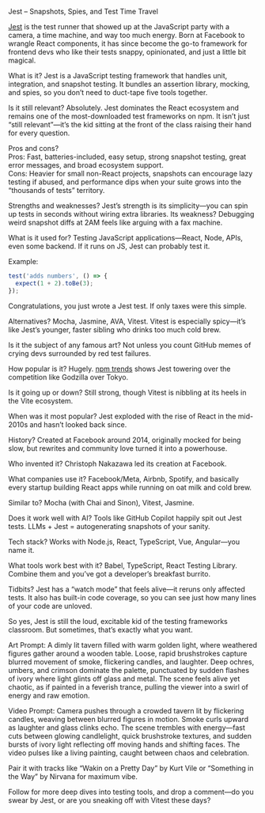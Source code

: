 Jest – Snapshots, Spies, and Test Time Travel

[Jest](https://jestjs.io/) is the test runner that showed up at the JavaScript party with a camera, a time machine, and way too much energy. Born at Facebook to wrangle React components, it has since become the go-to framework for frontend devs who like their tests snappy, opinionated, and just a little bit magical.  

What is it? Jest is a JavaScript testing framework that handles unit, integration, and snapshot testing. It bundles an assertion library, mocking, and spies, so you don’t need to duct-tape five tools together.  

Is it still relevant? Absolutely. Jest dominates the React ecosystem and remains one of the most-downloaded test frameworks on npm. It isn’t just “still relevant”—it’s the kid sitting at the front of the class raising their hand for every question.  

Pros and cons?  
Pros: Fast, batteries-included, easy setup, strong snapshot testing, great error messages, and broad ecosystem support.  
Cons: Heavier for small non-React projects, snapshots can encourage lazy testing if abused, and performance dips when your suite grows into the “thousands of tests” territory.  

Strengths and weaknesses? Jest’s strength is its simplicity—you can spin up tests in seconds without wiring extra libraries. Its weakness? Debugging weird snapshot diffs at 2AM feels like arguing with a fax machine.  

What is it used for? Testing JavaScript applications—React, Node, APIs, even some backend. If it runs on JS, Jest can probably test it.  

Example:  
```javascript
test('adds numbers', () => {
  expect(1 + 2).toBe(3);
});
````

Congratulations, you just wrote a Jest test. If only taxes were this simple.

Alternatives? Mocha, Jasmine, AVA, Vitest. Vitest is especially spicy—it’s like Jest’s younger, faster sibling who drinks too much cold brew.

Is it the subject of any famous art? Not unless you count GitHub memes of crying devs surrounded by red test failures.

How popular is it? Hugely. [npm trends](https://npmtrends.com/jest-vs-mocha-vs-vitest) shows Jest towering over the competition like Godzilla over Tokyo.

Is it going up or down? Still strong, though Vitest is nibbling at its heels in the Vite ecosystem.

When was it most popular? Jest exploded with the rise of React in the mid-2010s and hasn’t looked back since.

History? Created at Facebook around 2014, originally mocked for being slow, but rewrites and community love turned it into a powerhouse.

Who invented it? Christoph Nakazawa led its creation at Facebook.

What companies use it? Facebook/Meta, Airbnb, Spotify, and basically every startup building React apps while running on oat milk and cold brew.

Similar to? Mocha (with Chai and Sinon), Vitest, Jasmine.

Does it work well with AI? Tools like GitHub Copilot happily spit out Jest tests. LLMs + Jest = autogenerating snapshots of your sanity.

Tech stack? Works with Node.js, React, TypeScript, Vue, Angular—you name it.

What tools work best with it? Babel, TypeScript, React Testing Library. Combine them and you’ve got a developer’s breakfast burrito.

Tidbits? Jest has a “watch mode” that feels alive—it reruns only affected tests. It also has built-in code coverage, so you can see just how many lines of your code are unloved.

So yes, Jest is still the loud, excitable kid of the testing frameworks classroom. But sometimes, that’s exactly what you want.

Art Prompt:
A dimly lit tavern filled with warm golden light, where weathered figures gather around a wooden table. Loose, rapid brushstrokes capture blurred movement of smoke, flickering candles, and laughter. Deep ochres, umbers, and crimson dominate the palette, punctuated by sudden flashes of ivory where light glints off glass and metal. The scene feels alive yet chaotic, as if painted in a feverish trance, pulling the viewer into a swirl of energy and raw emotion.

Video Prompt:
Camera pushes through a crowded tavern lit by flickering candles, weaving between blurred figures in motion. Smoke curls upward as laughter and glass clinks echo. The scene trembles with energy—fast cuts between glowing candlelight, quick brushstroke textures, and sudden bursts of ivory light reflecting off moving hands and shifting faces. The video pulses like a living painting, caught between chaos and celebration.

Pair it with tracks like “Wakin on a Pretty Day” by Kurt Vile or “Something in the Way” by Nirvana for maximum vibe.

Follow for more deep dives into testing tools, and drop a comment—do you swear by Jest, or are you sneaking off with Vitest these days?

